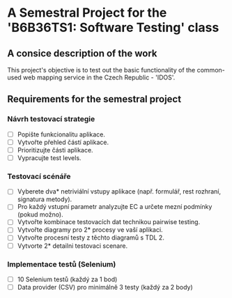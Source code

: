 # A Semestral Project for the 'B6B36TS1: Software Testing' class

## A consice description of the work
This project's objective is to test out the basic functionality of the common-used web mapping service in the Czech Republic - 'IDOS'.

## Requirements for the semestral project
### Návrh testovací strategie
- [ ] Popište funkcionalitu aplikace.
- [ ] Vytvořte přehled částí aplikace.
- [ ] Prioritizujte části aplikace.
- [ ] Vypracujte test levels.
### Testovací scénáře
- [ ] Vyberete dva* netriviální vstupy aplikace (např. formulář, rest rozhraní, signatura metody).
- [ ] Pro každý vstupní parametr analyzujte EC a určete mezní podmínky (pokud možno).
- [ ] Vytvořte kombinace testovacích dat technikou pairwise testing.
- [ ] Vytvořte diagramy pro 2* procesy ve vaší aplikaci.
- [ ] Vytvořte procesní testy z těchto diagramů s TDL 2.
- [ ] Vytvorte 2* detailni testovaci scenare.
### Implementace testů (Selenium)
- [ ] 10 Selenium testů (každý za 1 bod)   
- [ ] Data provider (CSV) pro minimálně 3 testy (každý za 2 body)
